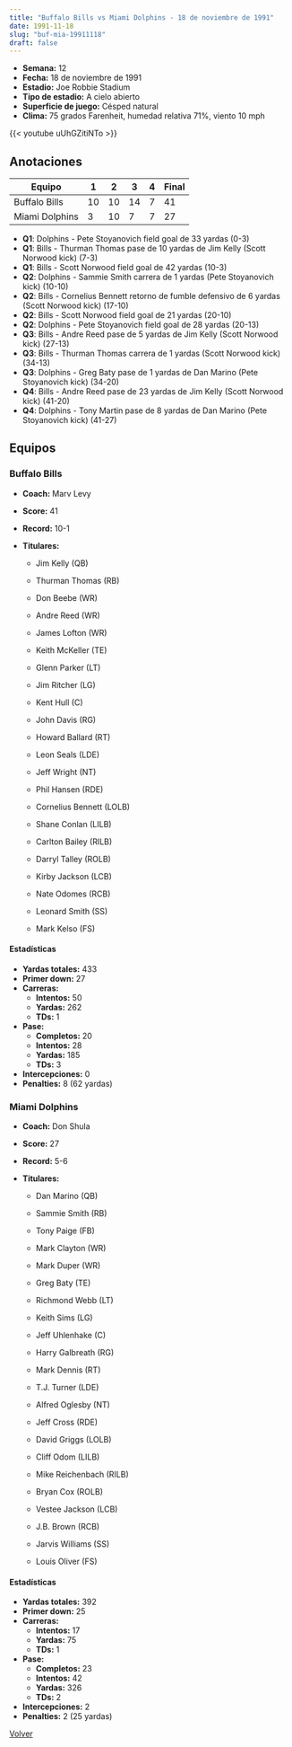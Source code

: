 ```yaml
---
title: "Buffalo Bills vs Miami Dolphins - 18 de noviembre de 1991"
date: 1991-11-18
slug: "buf-mia-19911118"
draft: false
---
```


- **Semana:** 12
- **Fecha:** 18 de noviembre de 1991
- **Estadio:** Joe Robbie Stadium
- **Tipo de estadio:** A cielo abierto
- **Superficie de juego:** Césped natural
- **Clima:** 75 grados Farenheit, humedad relativa 71%, viento 10 mph


{{< youtube uUhGZitiNTo >}}


## Anotaciones
| Equipo | 1 | 2 | 3 | 4 | Final |
|--------|---|---|---|---|-------|
| Buffalo Bills  | 10 | 10 | 14 | 7  | 41 |
| Miami Dolphins  | 3 | 10 | 7 | 7  | 27 |
- **Q1**: Dolphins - Pete Stoyanovich field goal de 33 yardas (0-3)
- **Q1**: Bills - Thurman Thomas pase de 10 yardas de Jim Kelly (Scott Norwood kick) (7-3)
- **Q1**: Bills - Scott Norwood field goal de 42 yardas (10-3)
- **Q2**: Dolphins - Sammie Smith carrera de 1 yardas (Pete Stoyanovich kick) (10-10)
- **Q2**: Bills - Cornelius Bennett retorno de fumble defensivo de 6 yardas (Scott Norwood kick) (17-10)
- **Q2**: Bills - Scott Norwood field goal de 21 yardas (20-10)
- **Q2**: Dolphins - Pete Stoyanovich field goal de 28 yardas (20-13)
- **Q3**: Bills - Andre Reed pase de 5 yardas de Jim Kelly (Scott Norwood kick) (27-13)
- **Q3**: Bills - Thurman Thomas carrera de 1 yardas (Scott Norwood kick) (34-13)
- **Q3**: Dolphins - Greg Baty pase de 1 yardas de Dan Marino (Pete Stoyanovich kick) (34-20)
- **Q4**: Bills - Andre Reed pase de 23 yardas de Jim Kelly (Scott Norwood kick) (41-20)
- **Q4**: Dolphins - Tony Martin pase de 8 yardas de Dan Marino (Pete Stoyanovich kick) (41-27)


## Equipos


### Buffalo Bills
* **Coach:** Marv Levy
* **Score:** 41
* **Record:** 10-1
* **Titulares:** 

  * Jim Kelly (QB) 

  * Thurman Thomas (RB) 

  * Don Beebe (WR) 

  * Andre Reed (WR) 

  * James Lofton (WR) 

  * Keith McKeller (TE) 

  * Glenn Parker (LT) 

  * Jim Ritcher (LG) 

  * Kent Hull (C) 

  * John Davis (RG) 

  * Howard Ballard (RT) 

  * Leon Seals (LDE) 

  * Jeff Wright (NT) 

  * Phil Hansen (RDE) 

  * Cornelius Bennett (LOLB) 

  * Shane Conlan (LILB) 

  * Carlton Bailey (RILB) 

  * Darryl Talley (ROLB) 

  * Kirby Jackson (LCB) 

  * Nate Odomes (RCB) 

  * Leonard Smith (SS) 

  * Mark Kelso (FS) 

#### Estadísticas
* **Yardas totales:** 433
* **Primer down:** 27
* **Carreras:**
  * **Intentos:** 50
  * **Yardas:** 262
  * **TDs:** 1
* **Pase:**
  * **Completos:** 20
  * **Intentos:** 28
  * **Yardas:** 185
  * **TDs:** 3
* **Intercepciones:** 0
* **Penalties:** 8 (62 yardas)

### Miami Dolphins
* **Coach:** Don Shula
* **Score:** 27
* **Record:** 5-6
* **Titulares:** 

  * Dan Marino (QB) 

  * Sammie Smith (RB) 

  * Tony Paige (FB) 

  * Mark Clayton (WR) 

  * Mark Duper (WR) 

  * Greg Baty (TE) 

  * Richmond Webb (LT) 

  * Keith Sims (LG) 

  * Jeff Uhlenhake (C) 

  * Harry Galbreath (RG) 

  * Mark Dennis (RT) 

  * T.J. Turner (LDE) 

  * Alfred Oglesby (NT) 

  * Jeff Cross (RDE) 

  * David Griggs (LOLB) 

  * Cliff Odom (LILB) 

  * Mike Reichenbach (RILB) 

  * Bryan Cox (ROLB) 

  * Vestee Jackson (LCB) 

  * J.B. Brown (RCB) 

  * Jarvis Williams (SS) 

  * Louis Oliver (FS) 

#### Estadísticas
* **Yardas totales:** 392
* **Primer down:** 25
* **Carreras:**
  * **Intentos:** 17
  * **Yardas:** 75
  * **TDs:** 1
* **Pase:**
  * **Completos:** 23
  * **Intentos:** 42
  * **Yardas:** 326
  * **TDs:** 2
* **Intercepciones:** 2
* **Penalties:** 2 (25 yardas)


[Volver](/historia/1991)
